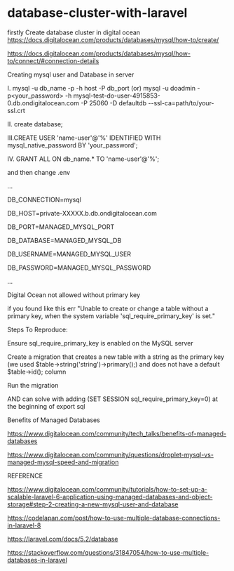 # database-cluster-with-laravel

firstly   Create database cluster in digital ocean 
https://docs.digitalocean.com/products/databases/mysql/how-to/create/

https://docs.digitalocean.com/products/databases/mysql/how-to/connect/#connection-details

Creating mysql user and Database in server

I. mysql -u db_name -p -h host -P db_port  (or) mysql -u doadmin -p<your_password> -h mysql-test-do-user-4915853-0.db.ondigitalocean.com -P 25060 -D defaultdb --ssl-ca=path/to/your-ssl.crt


II. create database;

III.CREATE USER 'name-user'@'%' IDENTIFIED WITH mysql_native_password BY 'your_password';

IV. GRANT ALL ON db_name.* TO 'name-user'@'%';


and then change .env 

...

DB_CONNECTION=mysql

DB_HOST=private-XXXXX.b.db.ondigitalocean.com

DB_PORT=MANAGED_MYSQL_PORT

DB_DATABASE=MANAGED_MYSQL_DB

DB_USERNAME=MANAGED_MYSQL_USER

DB_PASSWORD=MANAGED_MYSQL_PASSWORD

...


Digital Ocean not allowed without primary key 

if you found like this err "Unable to create or change a table without a primary key, when the system variable 'sql_require_primary_key' is set."

Steps To Reproduce:

Ensure sql_require_primary_key is enabled on the MySQL server

Create a migration that creates a new table with a string as the primary key (we used $table->string('string')->primary();) and does not have a default $table->id(); column

Run the migration

AND can solve with adding (SET SESSION sql_require_primary_key=0) at the beginning of export sql 


Benefits of Managed Databases

https://www.digitalocean.com/community/tech_talks/benefits-of-managed-databases

https://www.digitalocean.com/community/questions/droplet-mysql-vs-managed-mysql-speed-and-migration

REFERENCE

https://www.digitalocean.com/community/tutorials/how-to-set-up-a-scalable-laravel-6-application-using-managed-databases-and-object-storage#step-2-creating-a-new-mysql-user-and-database

https://codelapan.com/post/how-to-use-multiple-database-connections-in-laravel-8

https://laravel.com/docs/5.2/database

https://stackoverflow.com/questions/31847054/how-to-use-multiple-databases-in-laravel



